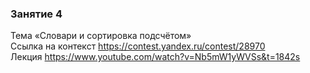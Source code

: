 ### Занятие 4 <br>
Тема «Словари и сортировка подсчётом» <br>
Ссылка на контекст https://contest.yandex.ru/contest/28970 <br>
Лекция  https://www.youtube.com/watch?v=Nb5mW1yWVSs&t=1842s
